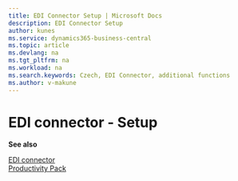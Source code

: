 ```yaml
---
title: EDI Connector Setup | Microsoft Docs
description: EDI Connector Setup
author: kunes
ms.service: dynamics365-business-central
ms.topic: article
ms.devlang: na
ms.tgt_pltfrm: na
ms.workload: na
ms.search.keywords: Czech, EDI Connector, additional functions
ms.author: v-makune
---
```

# EDI connector - Setup

**See also**

[EDI connector](edi-connector-basic.md)  
[Productivity Pack](productivity-pack.md)
